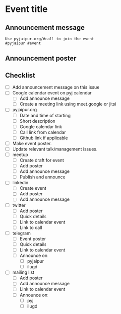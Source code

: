 # Event title

## Announcement message

    Use pyjaipur.org/#call to join the event
    #pyjaipur #event

## Announcement poster

## Checklist

- [ ] Add announcement message on this issue
- [ ] Google calendar event on pyj calendar
    - [ ] Add announce message
    - [ ] Create a meeting link using meet.google or jitsi
- [ ] pyjaipur.org
    - [ ] Date and time of starting
    - [ ] Short description
    - [ ] Google calendar link
    - [ ] Call link from calendar
    - [ ] Github link if applicable
- [ ] Make event poster.
- [ ] Update relevant talk/management issues.
- [ ] meetup
    - [ ] Create draft for event
    - [ ] Add poster
    - [ ] Add announce message
    - [ ] Publish and announce
- [ ] linkedin
    - [ ] Create event
    - [ ] Add poster
    - [ ] Add announce message
- [ ] twitter
    - [ ] Add poster
    - [ ] Quick details
    - [ ] Link to calendar event
    - [ ] Link to call
- [ ] telegram
    - [ ] Event poster 
    - [ ] Quick details
    - [ ] Link to calendar event
    - [ ] Announce on:
        - [ ] pyjaipur
        - [ ] ilugd
- [ ] mailing list
    - [ ] Add poster
    - [ ] Add announce message
    - [ ] Link to calendar event
    - [ ] Announce on:
        - [ ] pyj
        - [ ] ilugd
